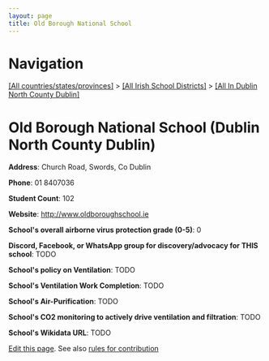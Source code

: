 ```yaml
---
layout: page
title: Old Borough National School
---
```

# Navigation

[[All countries/states/provinces]](../../..) > [[All Irish School Districts]](../..) > [[All In Dublin North County Dublin]](..)

# Old Borough National School (Dublin North County Dublin)

**Address**: Church Road, Swords, Co Dublin

**Phone**: 01 8407036

**Student Count**: 102

**Website**: <http://www.oldboroughschool.ie>

**School's overall airborne virus protection grade (0-5)**: 0

**Discord, Facebook, or WhatsApp group for discovery/advocacy for THIS school**: TODO

**School's policy on Ventilation**: TODO

**School's Ventilation Work Completion**: TODO

**School's Air-Purification**: TODO

**School's CO2 monitoring to actively drive ventilation and filtration**: TODO

**School's Wikidata URL**: TODO


[Edit this page](https://github.com/ventilate-schools/Ireland/edit/main/./Dublin_North_County_Dublin/Old_Borough_National_School.md). See also [rules for contribution](../../../contribution-rules/)